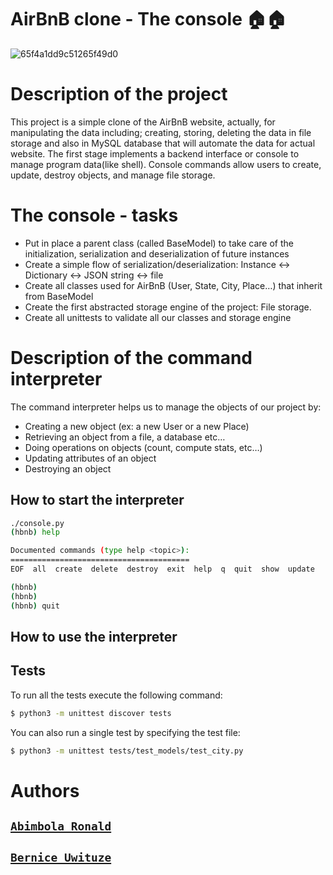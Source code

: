 # AirBnB clone - The console 🏠🏠

![65f4a1dd9c51265f49d0](https://github.com/Ronnie5562/alu-AirBnB_clone/assets/110787129/9f3f3ede-75d4-44fc-a1b3-7a71152e9633)


# Description of the project

This project is a simple clone of the AirBnB website, actually, for manipulating the data including; creating, storing, deleting the data in file storage and also in MySQL database that will automate the data for actual website. The first stage implements a backend interface or console to manage program data(like shell). Console commands allow users to create, update, destroy objects, and manage file storage. 

# The console - tasks
-  Put in place a parent class (called BaseModel) to take care of the initialization, serialization and deserialization of  future instances <br>
-  Create a simple flow of serialization/deserialization: Instance <-> Dictionary <-> JSON string <-> file
-  Create all classes used for AirBnB (User, State, City, Place…) that inherit from BaseModel
-  Create the first abstracted storage engine of the project: File storage.
-  Create all unittests to validate all our classes and storage engine


# Description of the command interpreter

The command interpreter helps us to manage the objects of our project by:

- Creating a new object (ex: a new User or a new Place)
- Retrieving an object from a file, a database etc…
- Doing operations on objects (count, compute stats, etc…)
- Updating attributes of an object
- Destroying an object

## How to start the interpreter

```bash
./console.py
(hbnb) help

Documented commands (type help <topic>):
========================================
EOF  all  create  delete  destroy  exit  help  q  quit  show  update

(hbnb) 
(hbnb) 
(hbnb) quit

```

## How to use the interpreter

## Tests
To run all the tests execute the following command:

```bash
$ python3 -m unittest discover tests
```
You can also run a single test by specifying the test file:

```bash
$ python3 -m unittest tests/test_models/test_city.py

```


# Authors

## [`Abimbola Ronald`](https://www.linkedin.com/in/abimbola-ronald-977299224/)
## [`Bernice Uwituze`](https://www.linkedin.com/in/bernice-uwituze)
